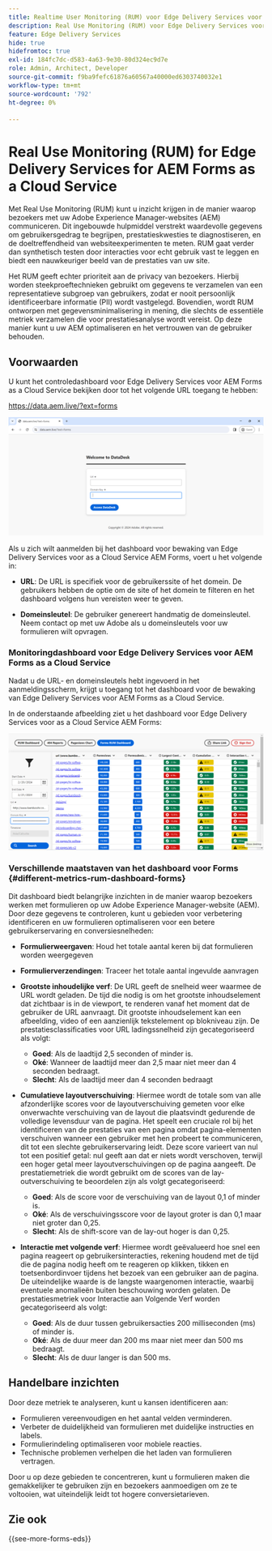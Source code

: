 ```yaml
---
title: Realtime User Monitoring (RUM) voor Edge Delivery Services voor AEM Forms as a Cloud Service
description: Real Use Monitoring (RUM) voor Edge Delivery Services voor AEM Forms as a Cloud Service omvat het doorlopend volgen en analyseren van gebruikersinteracties met formulieren.
feature: Edge Delivery Services
hide: true
hidefromtoc: true
exl-id: 184fc7dc-d583-4a63-9e30-80d324ec9d7e
role: Admin, Architect, Developer
source-git-commit: f9ba9fefc61876a60567a40000ed6303740032e1
workflow-type: tm+mt
source-wordcount: '792'
ht-degree: 0%

---
```



# Real Use Monitoring (RUM) for Edge Delivery Services for AEM Forms as a Cloud Service

Met Real Use Monitoring (RUM) kunt u inzicht krijgen in de manier waarop bezoekers met uw Adobe Experience Manager-websites (AEM) communiceren. Dit ingebouwde hulpmiddel verstrekt waardevolle gegevens om gebruikersgedrag te begrijpen, prestatieskwesties te diagnostiseren, en de doeltreffendheid van websiteexperimenten te meten. RUM gaat verder dan synthetisch testen door interacties voor echt gebruik vast te leggen en biedt een nauwkeuriger beeld van de prestaties van uw site.

Het RUM geeft echter prioriteit aan de privacy van bezoekers. Hierbij worden steekproeftechnieken gebruikt om gegevens te verzamelen van een representatieve subgroep van gebruikers, zodat er nooit persoonlijk identificeerbare informatie (PII) wordt vastgelegd. Bovendien, wordt RUM ontworpen met gegevensminimalisering in mening, die slechts de essentiële metriek verzamelen die voor prestatiesanalyse wordt vereist. Op deze manier kunt u uw AEM optimaliseren en het vertrouwen van de gebruiker behouden.


## Voorwaarden

U kunt het controledashboard voor Edge Delivery Services voor AEM Forms as a Cloud Service bekijken door tot het volgende URL toegang te hebben:

https://data.aem.live/?ext=forms

![Scherm met inloggegevens RUM voor Edge Delivery Services voor Forms](/help/edge/assets/rum-login-screen.png)

Als u zich wilt aanmelden bij het dashboard voor bewaking van Edge Delivery Services voor as a Cloud Service AEM Forms, voert u het volgende in:

* **URL**: De URL is specifiek voor de gebruikerssite of het domein. De gebruikers hebben de optie om de site of het domein te filteren en het dashboard volgens hun vereisten weer te geven.

* **Domeinsleutel**: De gebruiker genereert handmatig de domeinsleutel. Neem contact op met uw Adobe als u domeinsleutels voor uw formulieren wilt opvragen.

### Monitoringdashboard voor Edge Delivery Services voor AEM Forms as a Cloud Service

Nadat u de URL- en domeinsleutels hebt ingevoerd in het aanmeldingsscherm, krijgt u toegang tot het dashboard voor de bewaking van Edge Delivery Services voor AEM Forms as a Cloud Service.

In de onderstaande afbeelding ziet u het dashboard voor Edge Delivery Services voor as a Cloud Service AEM Forms:

![RUM Forms-dashboard](/help/edge/assets/rum-forms-dashboard.png)

### Verschillende maatstaven van het dashboard voor Forms {#different-metrics-rum-dashboard-forms}

Dit dashboard biedt belangrijke inzichten in de manier waarop bezoekers werken met formulieren op uw Adobe Experience Manager-website (AEM). Door deze gegevens te controleren, kunt u gebieden voor verbetering identificeren en uw formulieren optimaliseren voor een betere gebruikerservaring en conversiesnelheden:

* **Formulierweergaven**: Houd het totale aantal keren bij dat formulieren worden weergegeven
* **Formulierverzendingen**: Traceer het totale aantal ingevulde aanvragen

* **Grootste inhoudelijke verf**: De URL geeft de snelheid weer waarmee de URL wordt geladen. De tijd die nodig is om het grootste inhoudselement dat zichtbaar is in de viewport, te renderen vanaf het moment dat de gebruiker de URL aanvraagt. Dit grootste inhoudselement kan een afbeelding, video of een aanzienlijk tekstelement op blokniveau zijn. De prestatiesclassificaties voor URL ladingssnelheid zijn gecategoriseerd als volgt:
   * **Goed**: Als de laadtijd 2,5 seconden of minder is.
   * **Oké**: Wanneer de laadtijd meer dan 2,5 maar niet meer dan 4 seconden bedraagt.
   * **Slecht**: Als de laadtijd meer dan 4 seconden bedraagt

* **Cumulatieve layoutverschuiving**: Hiermee wordt de totale som van alle afzonderlijke scores voor de layoutverschuiving gemeten voor elke onverwachte verschuiving van de layout die plaatsvindt gedurende de volledige levensduur van de pagina. Het speelt een cruciale rol bij het identificeren van de prestaties van een pagina omdat pagina-elementen verschuiven wanneer een gebruiker met hen probeert te communiceren, dit tot een slechte gebruikerservaring leidt. Deze score varieert van nul tot een positief getal: nul geeft aan dat er niets wordt verschoven, terwijl een hoger getal meer layoutverschuivingen op de pagina aangeeft. De prestatiemetriek die wordt gebruikt om de scores van de lay-outverschuiving te beoordelen zijn als volgt gecategoriseerd:

   * **Goed**: Als de score voor de verschuiving van de layout 0,1 of minder is.
   * **Oké**: Als de verschuivingsscore voor de layout groter is dan 0,1 maar niet groter dan 0,25.
   * **Slecht**: Als de shift-score van de lay-out hoger is dan 0,25.

* **Interactie met volgende verf**: Hiermee wordt geëvalueerd hoe snel een pagina reageert op gebruikersinteracties, rekening houdend met de tijd die de pagina nodig heeft om te reageren op klikken, tikken en toetsenbordinvoer tijdens het bezoek van een gebruiker aan de pagina. De uiteindelijke waarde is de langste waargenomen interactie, waarbij eventuele anomalieën buiten beschouwing worden gelaten. De prestatiesmetriek voor Interactie aan Volgende Verf worden gecategoriseerd als volgt:
   * **Goed**: Als de duur tussen gebruikersacties 200 milliseconden (ms) of minder is.
   * **Oké**: Als de duur meer dan 200 ms maar niet meer dan 500 ms bedraagt.
   * **Slecht**: Als de duur langer is dan 500 ms.

## Handelbare inzichten

Door deze metriek te analyseren, kunt u kansen identificeren aan:

* Formulieren vereenvoudigen en het aantal velden verminderen.
* Verbeter de duidelijkheid van formulieren met duidelijke instructies en labels.
* Formulierindeling optimaliseren voor mobiele reacties.
* Technische problemen verhelpen die het laden van formulieren vertragen.

Door u op deze gebieden te concentreren, kunt u formulieren maken die gemakkelijker te gebruiken zijn en bezoekers aanmoedigen om ze te voltooien, wat uiteindelijk leidt tot hogere conversietarieven.

## Zie ook

{{see-more-forms-eds}}